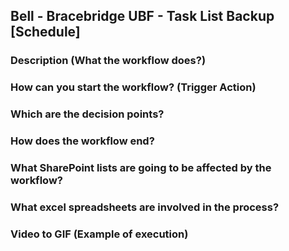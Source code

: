 ## Bell - Bracebridge UBF - Task List Backup [Schedule]

### Description (What the workflow does?)

### How can you start the workflow? (Trigger Action)

### Which are the decision points?

### How does the workflow end?

### What SharePoint lists are going to be affected by the workflow?

### What excel spreadsheets are involved in the process?

### Video to GIF (Example of execution)